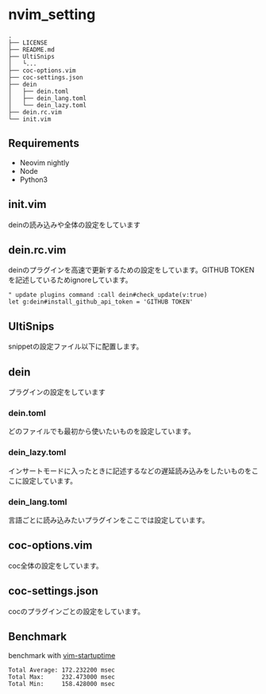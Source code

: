 # nvim_setting

```
.
├── LICENSE
├── README.md
├── UltiSnips
│   └...
├── coc-options.vim
├── coc-settings.json
├── dein
│   ├── dein.toml
│   ├── dein_lang.toml
│   └── dein_lazy.toml
├── dein.rc.vim
└── init.vim
```

## Requirements
* Neovim nightly
* Node
* Python3

## init.vim
deinの読み込みや全体の設定をしています

## dein.rc.vim
deinのプラグインを高速で更新するための設定をしています。GITHUB TOKENを記述しているためignoreしています。

```vim
" update plugins command :call dein#check_update(v:true)
let g:dein#install_github_api_token = 'GITHUB TOKEN'
```

## UltiSnips
snippetの設定ファイル以下に配置します。

## dein
プラグインの設定をしています

### dein.toml
どのファイルでも最初から使いたいものを設定しています。

### dein_lazy.toml
インサートモードに入ったときに記述するなどの遅延読み込みをしたいものをここに設定しています。

### dein_lang.toml
言語ごとに読み込みたいプラグインをここでは設定しています。

## coc-options.vim
coc全体の設定をしています。

## coc-settings.json
cocのプラグインごとの設定をしています。

## Benchmark

benchmark with <a href="https://github.com/rhysd/vim-startuptime">vim-startuptime</a>

```
Total Average: 172.232200 msec
Total Max:     232.473000 msec
Total Min:     158.428000 msec
```
